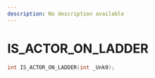 ```yaml
---
description: No description available 
---
```


# IS_ACTOR_ON_LADDER

```cpp
int IS_ACTOR_ON_LADDER(int _Unk0);
```